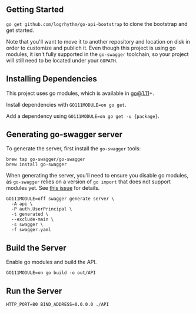 ## Getting Started

`go get github.com/logrhythm/go-api-bootstrap` to clone the bootstrap and get started.

Note that you'll want to move it to another repository and location on disk in order to customize and publich it. Even though this project is using go modules, it isn't fully supported in the `go-swagger` toolchain, so your project will still need to be located under your `GOPATH`.

## Installing Dependencies

This project uses go modules, which is available in go@1.11+.

Install dependencies with `GO111MODULE=on go get`.

Add a dependency using `GO111MODULE=on go get -u {package}`.

## Generating go-swagger server

To generate the server, first install the `go-swagger` tools:

```
brew tap go-swagger/go-swagger
brew install go-swagger
```

When generating the server, you'll need to ensure you disable go modules, as `go-swagger` relies on a version of `go import` that does not support modules yet. See [this issue](https://github.com/go-swagger/go-swagger/issues/1882) for details.

```
GO111MODULE=off swagger generate server \
  -A api \
  -P auth.UserPrincipal \
  -t generated \
  --exclude-main \
  -s swagger \
  -f swagger.yaml
```

## Build the Server

Enable go modules and build the API.

```
GO111MODULE=on go build -o out/API
```

## Run the Server

```
HTTP_PORT=80 BIND_ADDRESS=0.0.0.0 ./API
```

